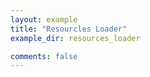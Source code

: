 ```yaml
---
layout: example
title: "Resourcles Loader"
example_dir: resources_loader

comments: false
---
```




